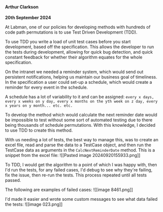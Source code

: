 #### Arthur Clarkson
**20th September 2024**

At Labman, one of our policies for developing methods with hundreds of code path permutations is to use Test Driven Development (TDD). 

To use TDD you write a load of unit test cases before you start development, based off the specification. This allows the developer to run the tests during development, allowing for quick bug detection, and quick constant feedback for whether their algorithm equates for the whole specification.

On the intranet we needed a reminder system, which would send out persistent notifications, helping us maintain our business goal of timeliness. In the specification a user could set-up a schedule, which would create a reminder for every event in the schedule.

A schedule has a lot of variability to it and can be assigned: `every x days, every x weeks on y day, every x months on the yth week on z day, every x years on y month... etc. etc.`

To develop the method which would calculate the next reminder date would be impossible to test without some sort of automated testing due to there being thousands of schedule permutations. With this knowledge, I decided to use TDD to create this method.

With us needing a lot of tests, the best way to manage this, was to create an excel file, read and parse the data to a TestCase object, and then run the TestCase data as arguments in the `CalcNextReminderDate` method. This is a snippet from the excel file:
![[Pasted image 20240920155933.png]]

To TDD, I would get the algorithm to a point of which I was happy with, then I'd run the tests, for any failed cases, I'd debug to see why they're failing, fix the issue, then re-run the tests. This process repeated until all tests passed.

The following are examples of failed cases:
![[image 8461.png]]

I'd made it easier and wrote some custom messages to see what data failed the tests:
![[image 023.png]]

